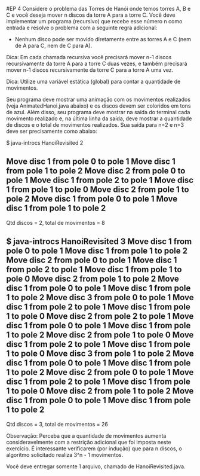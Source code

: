 #EP 4
Considere o problema das Torres de Hanói onde temos torres A, B e C e você deseja mover n discos da torre A para a torre C. Você deve implementar um programa (recursivo) que recebe esse número n como entrada e resolve o problema com a seguinte regra adicional:

- Nenhum disco pode ser movido diretamente entre as torres A e C (nem de A para C, nem de C para A).

Dica: Em cada chamada recursiva você precisará mover n-1 discos recursivamente da torre A para a torre C duas vezes, e também precisará mover n-1 discos recursivamente da torre C para a torre A uma vez.

Dica: Utilize uma variável estática (global) para contar a quantidade de movimentos.

Seu programa deve mostrar uma animação com os movimentos realizados (veja AnimatedHanoi.java abaixo) e os discos devem ser coloridos em tons de azul. Além disso, seu programa deve mostrar na saída do terminal cada movimento realizado e, na última linha da saída, deve mostrar a quantidade de discos e o total de movimentos realizados. Sua saída para n=2 e n=3 deve ser precisamente como abaixo:



$ java-introcs HanoiRevisited 2  
  
Move disc 1 from pole 0 to pole 1
Move disc 1 from pole 1 to pole 2
Move disc 2 from pole 0 to pole 1
Move disc 1 from pole 2 to pole 1
Move disc 1 from pole 1 to pole 0
Move disc 2 from pole 1 to pole 2
Move disc 1 from pole 0 to pole 1
Move disc 1 from pole 1 to pole 2
------------------------------------------
Qtd discos = 2, total de movimentos = 8   

$ java-introcs HanoiRevisited 3
Move disc 1 from pole 0 to pole 1
Move disc 1 from pole 1 to pole 2
Move disc 2 from pole 0 to pole 1
Move disc 1 from pole 2 to pole 1
Move disc 1 from pole 1 to pole 0
Move disc 2 from pole 1 to pole 2
Move disc 1 from pole 0 to pole 1
Move disc 1 from pole 1 to pole 2
Move disc 3 from pole 0 to pole 1
Move disc 1 from pole 2 to pole 1
Move disc 1 from pole 1 to pole 0
Move disc 2 from pole 2 to pole 1
Move disc 1 from pole 0 to pole 1
Move disc 1 from pole 1 to pole 2
Move disc 2 from pole 1 to pole 0
Move disc 1 from pole 2 to pole 1
Move disc 1 from pole 1 to pole 0
Move disc 3 from pole 1 to pole 2
Move disc 1 from pole 0 to pole 1
Move disc 1 from pole 1 to pole 2
Move disc 2 from pole 0 to pole 1
Move disc 1 from pole 2 to pole 1
Move disc 1 from pole 1 to pole 0
Move disc 2 from pole 1 to pole 2
Move disc 1 from pole 0 to pole 1
Move disc 1 from pole 1 to pole 2
------------------------------------------
Qtd discos = 3, total de movimentos = 26



Observação: Perceba que a quantidade de movimentos aumenta consideravelmente com a restrição adicional que foi imposta neste exercício. É interessante verificarem (por indução) que para n discos, o algoritmo solicitado realiza 3^n - 1 movimentos.

Você deve entregar somente 1 arquivo, chamado de HanoiRevisited.java.
